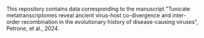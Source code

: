 This repository contains data corresponding to the manuscript "Tunicate metatranscriptomes reveal ancient virus-host co-divergence and inter-order recombination in the evolutionary history of disease-causing viruses", Petrone, et al., 2024.
